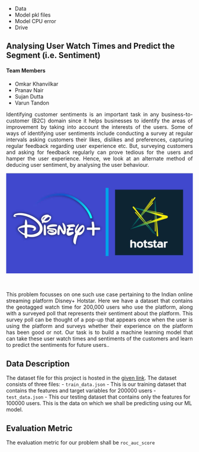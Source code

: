 - Data 
- Model pkl files
- Model CPU error
- Drive

## Analysing User Watch Times and Predict the Segment (i.e. Sentiment)

#### Team Members
- Omkar Khanvilkar
- Pranav Nair
- Sujan Dutta
- Varun Tandon

<div style="text-align: justify">Identifying customer sentiments is an important task in any business-to-customer (B2C) domain since it helps businesses to identify the areas of improvement by taking into account the interests of the users. Some of ways of identifying user sentiments include conducting a survey at regular intervals asking customers their likes, dislikes and preferences, capturing regular feedback regarding user experience etc. But, surveying customers and asking for feedback regularly can prove tedious for the users and hamper the user experience. Hence, we look at an alternate method of deducing user sentiment, by analysing the user behaviour.</div>  


![hotstar_logo](Disney-Hotstar-Logo.jpg)

<p>&nbsp;</p>

<div style="text-align: justify">This problem focusses on one such use case pertaining to the Indian online streaming platform Disney+ Hotstar. Here we have a dataset that contains the geotagged watch time for 200,000 users who use the platform, along with a surveyed poll that represents their sentiment about the platform. This survey poll can be thought of a pop-up that appears once when the user is using the platform and surveys whether their experience on the platform has been good or not.  
Our task is to build a machine learning model that can take these user watch times and sentiments of the customers and learn to predict the sentiments for future users..</div>

## Data Description

The dataset file for this project is hosted in the [given link](https://www.hackerearth.com/problem/machine-learning/predict-the-segment-hotstar/). 
The dataset consists of three files:
    - `train_data.json` - This is our training dataset that contains the features and target variables for 200000 users 
    - `test_data.json` - This our testing dataset that contains only the features for 100000 users. This is the data on which we shall be predicting using our ML model.
    
    
## Evaluation Metric

The evaluation metric for our problem shall be `roc_auc_score`

### 
